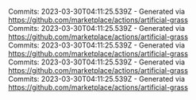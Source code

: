 Commits: 2023-03-30T04:11:25.539Z - Generated via https://github.com/marketplace/actions/artificial-grass
<br>
Commits: 2023-03-30T04:11:25.539Z - Generated via https://github.com/marketplace/actions/artificial-grass
<br>
Commits: 2023-03-30T04:11:25.539Z - Generated via https://github.com/marketplace/actions/artificial-grass
<br>
Commits: 2023-03-30T04:11:25.539Z - Generated via https://github.com/marketplace/actions/artificial-grass
<br>
Commits: 2023-03-30T04:11:25.539Z - Generated via https://github.com/marketplace/actions/artificial-grass
<br>

